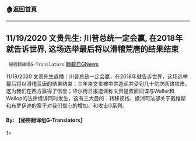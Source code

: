 ###  [:house:返回首頁](https://github.com/ourhimalayas/txt)
---

## 11/19/2020 文贵先生: 川普总统一定会赢, 在2018年就告诉世界, 这场选举最后将以滑稽荒唐的结果结束
` 秘密翻译组G-Translators` [轉載自GNews](https://gnews.org/zh-hans/582474/)

11/19/2020 文贵先生直播：川普总统一定会赢，在2018年就告诉世界，这场选举最后将以滑稽荒唐的结果结束；三年来文贵被中共造谣并受到几十亿次网络攻击，这为我们在西方赢得了信誉；华尔街日报造谣称文贵是双面间谍与Waller和Wallop的法律缠诉同时发生，这有三大目的：转移视线、抵消司法部关于戴维斯和布罗伊迪的案子对我们信心的增加、和攻击G系列。



#### By: 【秘密翻译组G-Translators】

1+
